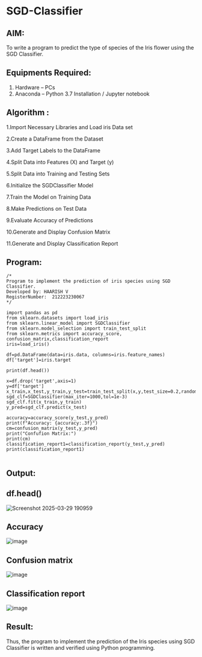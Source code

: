 # SGD-Classifier
## AIM:
To write a program to predict the type of species of the Iris flower using the SGD Classifier.

## Equipments Required:
1. Hardware – PCs
2. Anaconda – Python 3.7 Installation / Jupyter notebook

## Algorithm :

1.Import Necessary Libraries and Load iris Data set

2.Create a DataFrame from the Dataset

3.Add Target Labels to the DataFrame

4.Split Data into Features (X) and Target (y)

5.Split Data into Training and Testing Sets

6.Initialize the SGDClassifier Model

7.Train the Model on Training Data

8.Make Predictions on Test Data

9.Evaluate Accuracy of Predictions

10.Generate and Display Confusion Matrix

11.Generate and Display Classification Report

## Program:
```
/*
Program to implement the prediction of iris species using SGD Classifier.
Developed by: HAARISH V
RegisterNumber:  212223230067
*/
```

```
import pandas as pd
from sklearn.datasets import load_iris
from sklearn.linear_model import SGDClassifier
from sklearn.model_selection import train_test_split
from sklearn.metrics import accuracy_score, confusion_matrix,classification_report
iris=load_iris()

df=pd.DataFrame(data=iris.data, columns=iris.feature_names)
df['target']=iris.target

print(df.head())

```

```
x=df.drop('target',axis=1)
y=df['target']
x_train,x_test,y_train,y_test=train_test_split(x,y,test_size=0.2,random_state=42)
sgd_clf=SGDClassifier(max_iter=1000,tol=1e-3)
sgd_clf.fit(x_train,y_train)
y_pred=sgd_clf.predict(x_test)

accuracy=accuracy_score(y_test,y_pred)
print(f"Accuracy: {accuracy:.3f}")
cm=confusion_matrix(y_test,y_pred)
print("Confufion Matrix:")
print(cm)
classification_report1=classification_report(y_test,y_pred)
print(classification_report1)


```
## Output:

## df.head()

![Screenshot 2025-03-29 190959](https://github.com/user-attachments/assets/b863dec5-3cf0-4e21-aa00-68a15d5f8556)

## Accuracy

![image](https://github.com/user-attachments/assets/f82329f0-ed12-4bf3-b89e-8669aa2c2003)

## Confusion matrix

![image](https://github.com/user-attachments/assets/0f5f769e-c3d2-41e4-a145-16bb1645633d)

## Classification report

![image](https://github.com/user-attachments/assets/f530493f-8cdf-4fe3-b0e8-43b878fc938d)



## Result:
Thus, the program to implement the prediction of the Iris species using SGD Classifier is written and verified using Python programming.
